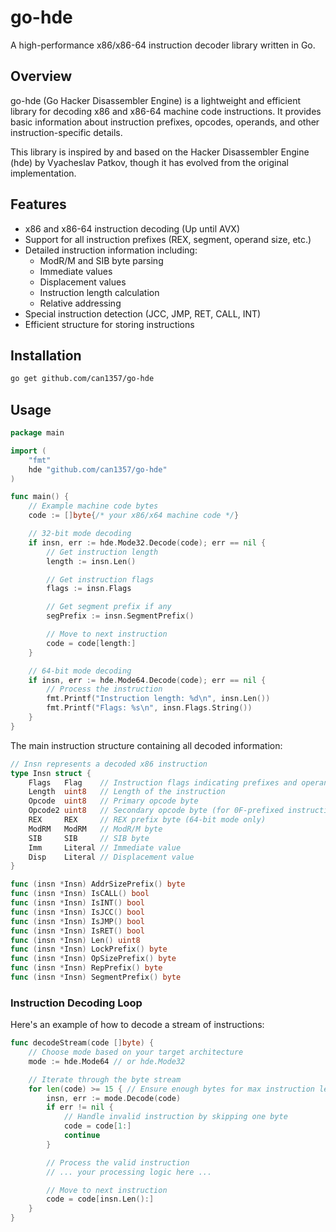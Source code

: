 # go-hde

A high-performance x86/x86-64 instruction decoder library written in Go.

## Overview

go-hde (Go Hacker Disassembler Engine) is a lightweight and efficient library for decoding x86 and x86-64 machine code instructions. It provides basic information about instruction prefixes, opcodes, operands, and other instruction-specific details.

This library is inspired by and based on the Hacker Disassembler Engine (hde) by Vyacheslav Patkov, though it has evolved from the original implementation.

## Features

- x86 and x86-64 instruction decoding (Up until AVX)
- Support for all instruction prefixes (REX, segment, operand size, etc.)
- Detailed instruction information including:
  - ModR/M and SIB byte parsing
  - Immediate values
  - Displacement values
  - Instruction length calculation
  - Relative addressing
- Special instruction detection (JCC, JMP, RET, CALL, INT)
- Efficient structure for storing instructions

## Installation

```bash
go get github.com/can1357/go-hde
```

## Usage

```go
package main

import (
    "fmt"
    hde "github.com/can1357/go-hde"
)

func main() {
    // Example machine code bytes
    code := []byte{/* your x86/x64 machine code */}

    // 32-bit mode decoding
    if insn, err := hde.Mode32.Decode(code); err == nil {
        // Get instruction length
        length := insn.Len()

        // Get instruction flags
        flags := insn.Flags

        // Get segment prefix if any
        segPrefix := insn.SegmentPrefix()

        // Move to next instruction
        code = code[length:]
    }

    // 64-bit mode decoding
    if insn, err := hde.Mode64.Decode(code); err == nil {
        // Process the instruction
        fmt.Printf("Instruction length: %d\n", insn.Len())
        fmt.Printf("Flags: %s\n", insn.Flags.String())
    }
}
```

The main instruction structure containing all decoded information:

```go
// Insn represents a decoded x86 instruction
type Insn struct {
	Flags   Flag    // Instruction flags indicating prefixes and operand types
	Length  uint8   // Length of the instruction
	Opcode  uint8   // Primary opcode byte
	Opcode2 uint8   // Secondary opcode byte (for 0F-prefixed instructions)
	REX     REX     // REX prefix byte (64-bit mode only)
	ModRM   ModRM   // ModR/M byte
	SIB     SIB     // SIB byte
	Imm     Literal // Immediate value
	Disp    Literal // Displacement value
}

func (insn *Insn) AddrSizePrefix() byte
func (insn *Insn) IsCALL() bool
func (insn *Insn) IsINT() bool
func (insn *Insn) IsJCC() bool
func (insn *Insn) IsJMP() bool
func (insn *Insn) IsRET() bool
func (insn *Insn) Len() uint8
func (insn *Insn) LockPrefix() byte
func (insn *Insn) OpSizePrefix() byte
func (insn *Insn) RepPrefix() byte
func (insn *Insn) SegmentPrefix() byte
```

### Instruction Decoding Loop

Here's an example of how to decode a stream of instructions:

```go
func decodeStream(code []byte) {
    // Choose mode based on your target architecture
    mode := hde.Mode64 // or hde.Mode32

    // Iterate through the byte stream
    for len(code) >= 15 { // Ensure enough bytes for max instruction length
        insn, err := mode.Decode(code)
        if err != nil {
            // Handle invalid instruction by skipping one byte
            code = code[1:]
            continue
        }

        // Process the valid instruction
        // ... your processing logic here ...

        // Move to next instruction
        code = code[insn.Len():]
    }
}
```
